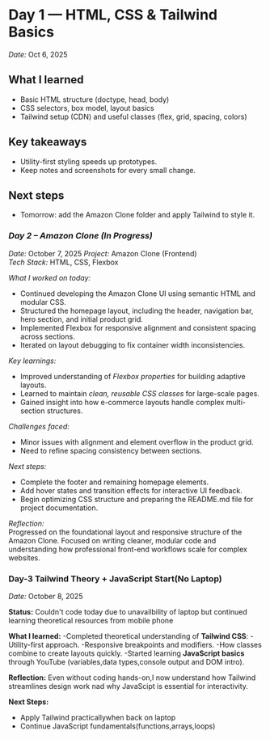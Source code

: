 # Day 1 — HTML, CSS & Tailwind Basics
*Date:* Oct 6, 2025

## What I learned
- Basic HTML structure (doctype, head, body)
- CSS selectors, box model, layout basics
- Tailwind setup (CDN) and useful classes (flex, grid, spacing, colors)

## Key takeaways
- Utility-first styling speeds up prototypes.
- Keep notes and screenshots for every small change.

## Next steps
- Tomorrow: add the Amazon Clone folder and apply Tailwind to style it.

### *Day 2 – Amazon Clone (In Progress)*  
*Date:* October 7, 2025
*Project:* Amazon Clone (Frontend)  
*Tech Stack:* HTML, CSS, Flexbox  

*What I worked on today:*  
- Continued developing the Amazon Clone UI using semantic HTML and modular CSS.  
- Structured the homepage layout, including the header, navigation bar, hero section, and initial product grid.  
- Implemented Flexbox for responsive alignment and consistent spacing across sections.  
- Iterated on layout debugging to fix container width inconsistencies.  

*Key learnings:*  
- Improved understanding of *Flexbox properties* for building adaptive layouts.  
- Learned to maintain *clean, reusable CSS classes* for large-scale pages.  
- Gained insight into how e-commerce layouts handle complex multi-section structures.  

*Challenges faced:*  
- Minor issues with alignment and element overflow in the product grid.  
- Need to refine spacing consistency between sections.  

*Next steps:*  
- Complete the footer and remaining homepage elements.  
- Add hover states and transition effects for interactive UI feedback.  
- Begin optimizing CSS structure and preparing the README.md file for project documentation.  

*Reflection:*  
Progressed on the foundational layout and responsive structure of the Amazon Clone. Focused on writing cleaner, modular code and understanding how professional front-end workflows scale for complex websites.

### Day-3 Tailwind Theory + JavaScript Start(No Laptop)

*Date:* October 8, 2025

**Status:** Couldn't code today due to unavailbility of laptop but continued learning theoretical resources from mobile phone

**What I learned:**
-Completed theoretical understanding of **Tailwind CSS**:
-Utility-first approach.
-Responsive breakpoints and modifiers.
-How classes combine to create layouts quickly.
-Started learning **JavaScript basics** through YouTube (variables,data types,console output and DOM intro).

**Reflection:**
Even without coding hands-on,I now understand how Tailwind streamlines design work nad why JavaScipt is essential for interactivity.

**Next Steps:**
- Apply Tailwind practicallywhen back on laptop
- Continue JavaScript fundamentals(functions,arrays,loops)
